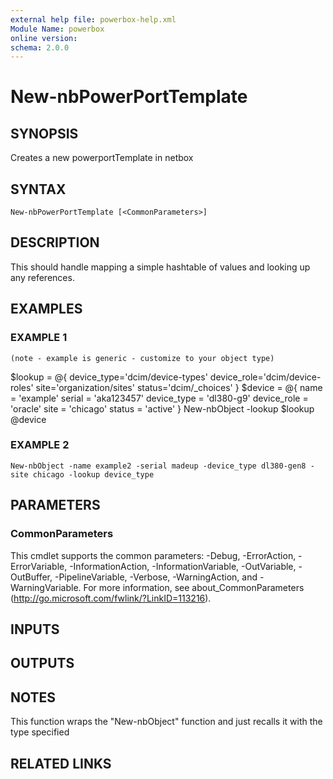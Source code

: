```yaml
---
external help file: powerbox-help.xml
Module Name: powerbox
online version:
schema: 2.0.0
---
```


# New-nbPowerPortTemplate

## SYNOPSIS
Creates a new powerportTemplate in netbox

## SYNTAX

```
New-nbPowerPortTemplate [<CommonParameters>]
```

## DESCRIPTION
This should handle mapping a simple hashtable of values and looking up any references.

## EXAMPLES

### EXAMPLE 1
```
(note - example is generic - customize to your object type)
```

$lookup = @{
    device_type='dcim/device-types'
    device_role='dcim/device-roles'
    site='organization/sites'
    status='dcim/_choices'
}
$device = @{
    name = 'example'
    serial = 'aka123457'
    device_type = 'dl380-g9'
    device_role = 'oracle'
    site = 'chicago'
    status = 'active'
}
New-nbObject -lookup $lookup @device

### EXAMPLE 2
```
New-nbObject -name example2 -serial madeup -device_type dl380-gen8 -site chicago -lookup device_type
```

## PARAMETERS

### CommonParameters
This cmdlet supports the common parameters: -Debug, -ErrorAction, -ErrorVariable, -InformationAction, -InformationVariable, -OutVariable, -OutBuffer, -PipelineVariable, -Verbose, -WarningAction, and -WarningVariable. For more information, see about_CommonParameters (http://go.microsoft.com/fwlink/?LinkID=113216).

## INPUTS

## OUTPUTS

## NOTES
This function wraps the "New-nbObject" function and just recalls it with the type specified

## RELATED LINKS
